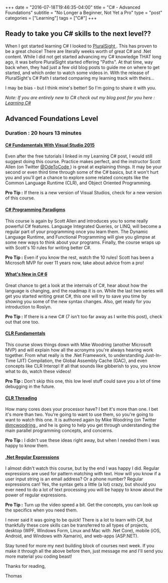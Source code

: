 +++
date = "2016-07-18T19:46:35-04:00"
title = "C# - Advanced Foundations"
subtitle = "No Longer a Beginner, Not Yet a Pro"
type = "post"
categories = ["Learning"]
tags = ["C#"]
+++

<h2> Ready to take you C# skills to the next level??</h2>

When I got started learning C# I looked to <a href="https://www.pluralsight.com" target="\_blank"> PluralSight </a>. This has proven to be a great choice! There are literally weeks worth of great C# and .Net content. While I did not get started advancing my C# knowledge THAT long ago, it was before PluralSight started offering "Paths". At that time, way back when, they had just a few old blog posts to guide me on where to get started, and which order to watch some videos in. With the release of PluralSight's C# Path I started comparing my learning track with theirs...

I may be bias - but I think mine's better! So I'm going to share it with you.

*Note: If you are entirely new to C# check out my blog post for you here : [Learning C#](http://tiveron.ca/blog/learning-csharp/ "Thomas Tiveron's Learning C#")*

<h2> Advanced Foundations Level </h2>
<h3> Duration : 20 hours 13 minutes </h3>

#### <a href="https://app.pluralsight.com/library/courses/c-sharp-fundamentals-with-visual-studio-2015/" target="\_blank" alt="PluralSight C# Fundamentals with Visual Studios 2015"> C# Fundamentals With Visual Studio 2015 </a>

Even after the free tutorials I linked in my Learning C# post, I would still suggest doing this course. Practice makes perfect, and the instructor Scott Allen (on Twitter
  <a href="https://twitter.com/OdeToCode/" target="\_blank" alt="Scott Allen's Twitter5"> @OdeToCode </a>
) is great at explaining things. It may be your second or even third time through some of the C# basics, but it won't hurt you and you'll get a chance to explore some related concepts like the Common Language Runtime (CLR), and Object Oriented Programming.

**Pro Tip :** If there is a new version of Visual Studios, check for a new version of this course.

#### <a href="https://app.pluralsight.com/library/courses/csharp-fundamentals-2/" target="\_blank" alt="PluralSight C# Programming Paradigms"> C# Programming Paradigms </a>

This course is again by Scott Allen and introduces you to some really powerful C# features. Language Integrated Queries, or LINQ, will become a regular part of your programming once you learn them. The Dynamic Language Runtime, and Functional Programming will give you glimpse at some new ways to think about your programs. Finally, the course wraps up with Scott's 10 rules for writing better C#.

**Pro Tip :** Even if you know the rest, watch the 10 rules! Scott has been a Microsoft MVP for over 11 years now, take about advice from a pro!

#### <a href="https://app.pluralsight.com/library/courses/csharp-6-whats-new/" target="\_blank" alt="PluralSight C# 6 What's New"> What's New in C# 6 </a>

Great chance to get a look at the internals of C#, hear about how the language is changing, and the roadmap it is on. While the last two series will get you started writing great C#, this one will try to save you time by showing you some of the new syntax changes. Also, get ready for you introduction to Roslyn.

**Pro Tip :** If there is a new C# (7 isn't too far away as I write this post), check out that one too.

#### <a href="https://app.pluralsight.com/library/courses/clr-fundamentals/" target="\_blank" alt="PluralSight CLR Fundamentals"> CLR Fundamentals </a>

This course slows things down with Mike Woodring (another Microsoft MVP) and will explain how all the acronyms you're always hearing work together. From what really is the .Net Framework, to understanding Just-In-Time (JIT) Compilation, the Global Assembly Cache (GAC), and even concepts like CLR Interop! If all that sounds like gibberish to you, you know what to do, watch these videos!

**Pro Tip :** Don't skip this one, this low level stuff could save you a lot of time debugging in the future.

#### <a href="https://app.pluralsight.com/library/courses/clr-threading/" target="\_blank" alt="PluralSight CLR Threading"> CLR Threading </a>

How many cores does your processor have? I bet it's more than one. I bet it's more than two. You're going to want to use them, so you're going to want to watch this one. It is authored again by Mike Woodring (on Twitter
  <a href="https://twitter.com/mcwoodring" target="\_blank" alt="Mike Woodring's Twitter"> @mcwoodring </a>
, and he is going to help you get through understanding the main parallel programming concepts, and concerns.

**Pro Tip :** I didn't use these ideas right away, but when I needed them I was happy to know them.

#### <a href="https://app.pluralsight.com/library/courses/net-regular-expressions/" target="\_blank" alt="PluralSight .Net Regular Expressions"> .Net Regular Expressions </a>

I almost didn't watch this course, but by the end I was happy I did. Regular expressions are used for pattern matching with text. How will you know if a user input string is an email address? Or a phone number? Regular expressions can! Yes, the syntax gets a little (a lot) crazy, but should you ever need to do a lot of text processing you will be happy to know about the power of regular expressions.

**Pro Tip :** Turn up the video speed a bit. Get the concepts, you can look up the specifics when you need them.

I never said it was going to be quick! There is a lot to learn with C#, but thankfully these core skills can be transferred to all types of projects, desktop (WPF, Windows Form, Linux and Mac with .Net Core), mobile (iOS, Android, and Windows with Xamarin), and web-apps (ASP.NET).

Stay tuned for more my next building block of courses next week. If you make it through all the above before then, just message me and I'll send you more material you coding beast!

Thanks for reading,

Thomas
